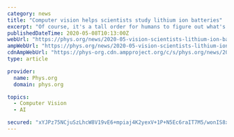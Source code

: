 ```yaml
---
category: news
title: "Computer vision helps scientists study lithium ion batteries"
excerpt: "Of course, it's a tall order for humans to figure out what's going on just by looking at pictures of an NMC cathode, so the team turned to computer vision, a subfield of machine learning ..."
publishedDateTime: 2020-05-08T10:13:00Z
webUrl: "https://phys.org/news/2020-05-vision-scientists-lithium-ion-batteries.html"
ampWebUrl: "https://phys.org/news/2020-05-vision-scientists-lithium-ion-batteries.amp"
cdnAmpWebUrl: "https://phys-org.cdn.ampproject.org/c/s/phys.org/news/2020-05-vision-scientists-lithium-ion-batteries.amp"
type: article

provider:
  name: Phys.org
  domain: phys.org

topics:
  - Computer Vision
  - AI

secured: "xYJPz75NCjuSzLhcW8V19vE6+mpiaj4K2yexV+1P+N5Ec6raIT7M5/wonIS8xlkDbcIHj/UVZqW/YrXJxENXWLiefn5OhOPC70fblxl/4Hrgs6jAuXsLeZQepkkGbbwX8NQxQQBTuMPNsKhX3nsYOS9qnYKqZJKYRj1i2mYXkQ4K6IhE7pUIKWdS8v0Ttz52DgcC6WhRLB1VHjPgke21wLgEkgnvaSfKVL0pWMdVoT8dV9xuDpLFXIzpar8//HSipczkNo+SqbE6Hcf6fVrneMX4o9qP3CEc4OEqX+Cc44e4lu4weWk81+ZDL0/Xqzfu;rOw5houhYviHMazB1jD/DA=="
---
```


